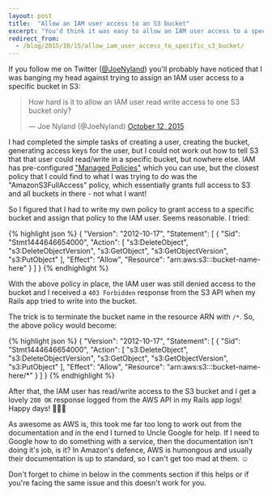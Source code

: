 ```yaml
---
layout: post
title:  "Allow an IAM user access to an S3 bucket"
excerpt: "You'd think it was easy to allow an IAM user access to a specific S3 bucket... Think again."
redirect_from:
  - /blog/2015/10/15/allow_iam_user_access_to_specific_s3_bucket/
---
```


If you follow me on Twitter ([@JoeNyland][1]) you'll probably have noticed that I was banging my head against trying 
to assign an IAM user access to a specific bucket in S3:

<blockquote class="twitter-tweet" lang="en"><p lang="en" dir="ltr">How hard is it to allow an IAM user read write access to one S3 bucket only?</p>&mdash; Joe Nyland (@JoeNyland) <a href="https://twitter.com/JoeNyland/status/653509648490872832">October 12, 2015</a></blockquote> <script async src="//platform.twitter.com/widgets.js" charset="utf-8"></script>

I had completed the simple tasks of creating a user, creating the bucket, generating access keys for the user, but I 
could not work out how to tell S3 that that user could read/write in a specific bucket, but nowhere else. IAM has 
pre-configured ["Managed Policies"][2] which you can use, but the closest policy that I could find to what I was trying 
to do was the "AmazonS3FullAccess" policy, which essentially grants full access to S3 and all buckets in there - not 
what I want!

So I figured that I had to write my own policy to grant access to a specific bucket and assign that policy to the IAM 
user. Seems reasonable. I tried:

{% highlight json %}
{
    "Version": "2012-10-17",
    "Statement": [
        {
            "Sid": "Stmt1444646654000",
            "Action": [
                "s3:DeleteObject",
                "s3:DeleteObjectVersion",
                "s3:GetObject",
                "s3:GetObjectVersion",
                "s3:PutObject"
            ],
            "Effect": "Allow",
            "Resource": "arn:aws:s3:::bucket-name-here"
        }
    ]
}
{% endhighlight %}
    
With the above policy in place, the IAM user was still denied access to the bucket and I received a `403 Forbidden` 
response from the S3 API when my Rails app tried to write into the bucket.

The trick is to terminate the bucket name in the resource ARN with `/*`. So, the above policy would become:

{% highlight json %}
{
    "Version": "2012-10-17",
    "Statement": [
        {
            "Sid": "Stmt1444646654000",
            "Action": [
                "s3:DeleteObject",
                "s3:DeleteObjectVersion",
                "s3:GetObject",
                "s3:GetObjectVersion",
                "s3:PutObject"
            ],
            "Effect": "Allow",
            "Resource": "arn:aws:s3:::bucket-name-here/*"
        }
    ]
}
{% endhighlight %}
    
After that, the IAM user has read/write access to the S3 bucket and I get a lovely `200 OK` response logged from the 
AWS API in my Rails app logs! Happy days! :tada::dancers::tada:

As awesome as AWS is, this took me far too long to work out from the documentation and in the end I turned to Uncle 
Google for help. If I need to Google how to do something with a service, then the documentation isn't doing it's job, 
is it? In Amazon's defence, AWS is humongous and usually their documentation is up to standard, so I can't get too 
mad at them. :relaxed:

Don't forget to chime in below in the comments section if this helps or if you're facing the same issue and this 
doesn't work for you.

[1]: https://twitter.com/JoeNyland
[2]: https://aws.amazon.com/blogs/aws/new-managed-policies-for-aws-identity-access-management/
